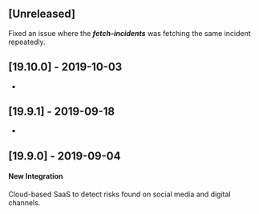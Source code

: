 ## [Unreleased]
Fixed an issue where the ***fetch-incidents*** was fetching the same incident repeatedly.

## [19.10.0] - 2019-10-03
-

## [19.9.1] - 2019-09-18
-

## [19.9.0] - 2019-09-04
#### New Integration
Cloud-based SaaS to detect risks found on social media and digital channels.
